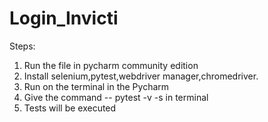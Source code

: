 # Login_Invicti

Steps:

1. Run the file in pycharm community edition
2. Install selenium,pytest,webdriver manager,chromedriver.
3. Run on the terminal in the Pycharm
4. Give the command -- pytest -v -s in terminal
5. Tests will be executed